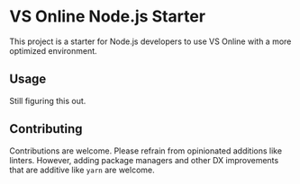 # VS Online Node.js Starter

This project is a starter for Node.js developers to use VS Online with a more optimized environment.

## Usage

Still figuring this out.

## Contributing

Contributions are welcome. Please refrain from opinionated additions like linters. However, adding package managers and other DX improvements that are additive like `yarn` are welcome.